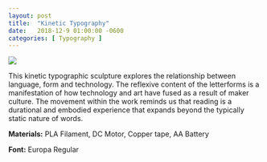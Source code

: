 ```yaml
---
layout: post
title:  "Kinetic Typography"
date:   2018-12-9 01:00:00 -0600
categories: [ Typography ]
---
```


<img src="{{ site.baseurl }}/assets/image/typo-final/wakemake.gif">

This kinetic typographic sculpture explores the relationship between language, form and technology. The reflexive content of the letterforms is a manifestation of how technology and art have fused as a result of maker culture. The movement within the work reminds us that reading is a durational and embodied experience that expands beyond the typically static nature of words.

**Materials:** PLA Filament, DC Motor, Copper tape, AA Battery

**Font:** Europa Regular